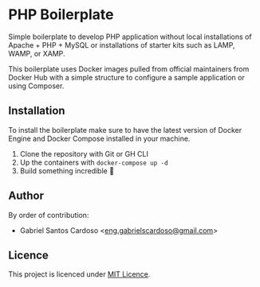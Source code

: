 # PHP Boilerplate

Simple boilerplate to develop PHP application without local installations of Apache + PHP + MySQL or installations of starter kits such as LAMP, WAMP, or XAMP. 

This boilerplate uses Docker images pulled from official maintainers from Docker Hub with a simple structure to configure a sample application or using Composer.

## Installation

To install the boilerplate make sure to have the latest version of Docker Engine and Docker Compose installed in your machine.

1. Clone the repository with Git or GH CLI
2. Up the containers with `docker-compose up -d`
3. Build something incredible 🌟

## Author

By order of contribution:

- Gabriel Santos Cardoso <[eng.gabrielscardoso@gmail.com](mailto:eng.gabrielscardoso@gmail.com)>

## Licence

This project is licenced under [MIT Licence](LICENSE).
